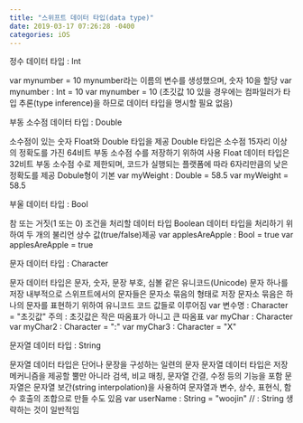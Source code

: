 ```yaml
---
title: "스위프트 데이터 타입(data type)"
date: 2019-03-17 07:26:28 -0400
categories: iOS
---
```

정수 데이터 타입 : Int

var mynumber = 10
mynumber라는 이름의 변수를 생성했으며, 숫자 10을 할당
var mynumber : Int = 10 
var mynumber = 10 (초깃값 10 있을 경우에는 컴파일러가 타입 추론(type inference)을 하므로 데이터 타입을 명시할 필요 없음)


부동 소수점 데이터 타입 : Double

소수점이 있는 숫자 
Float와 Double 타입을 제공
Double 타입은 소수점 15자리 이상의 정확도를 가진 64비트 부동 소수점 수를 저장하기 위하여 사용
Float 데이터 타입은 32비트 부동 소수점 수로 제한되며, 코드가 실행되는 플랫폼에 따라 6자리만큼의 낮은 정확도를 제공
Dobule형이 기본
var myWeight : Double = 58.5
var myWeight = 58.5


부울 데이터 타입 : Bool

참 또는 거짓(1 또는 0) 조건을 처리할 데이터 타입
Boolean 데이터 타입을 처리하기 위하여 두 개의 불리언 상수 값(true/false)제공
var applesAreApple : Bool = true
var applesAreApple = true


문자 데이터 타입 : Character

문자 데이터 타입은 문자, 숫자, 문장 부호, 심볼 같은 유니코드(Unicode) 문자 하나를 저장
내부적으로 스위프트에서의 문자들은 문자소 묶음의 형태로 저장
문자소 묶음은 하나의 문자를 표현하기 위하여 유니코드 코드 값들로 이루어짐
var 변수명 : Character = "초깃값"
주의 : 초깃값은 작은 따옴표가 아니고 큰 따옴표
var myChar : Character
var myChar2 : Character = ":"
var myChar3 : Character = "X"


문자열 데이터 타입 : String

문자열 데이터 타입은 단어나 문장을 구성하는 일련의 문자
문자열 데이터 타입은 저장 메커니즘을 제공할 뿔만 아니라 검색, 비교 매칭, 문자열 간결, 수정 등의 기능을 포함
문자열은 문자열 보간(string interpolation)을 사용하여 문자열과 변수, 상수, 표현식, 함수 호출의 조합으로 만들 수도 있음
var userName : String = "woojin" // : String 생략하는 것이 일반적임




